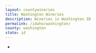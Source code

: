 ```yaml
---
layout: countywineries
title: Washington Wineries
description: Wineries in Washington ID
permalink: /idaho/washington/
county: washington
state: id
---
```

-
